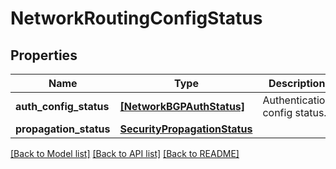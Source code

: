 # NetworkRoutingConfigStatus

## Properties
Name | Type | Description | Notes
------------ | ------------- | ------------- | -------------
**auth_config_status** | [**[NetworkBGPAuthStatus]**](NetworkBGPAuthStatus.md) | Authentication config status. | [optional] 
**propagation_status** | [**SecurityPropagationStatus**](SecurityPropagationStatus.md) |  | [optional] 

[[Back to Model list]](../README.md#documentation-for-models) [[Back to API list]](../README.md#documentation-for-api-endpoints) [[Back to README]](../README.md)


